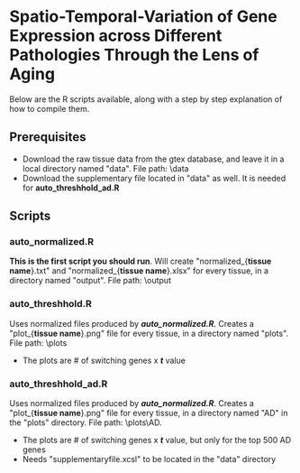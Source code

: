 # Spatio-Temporal-Variation of Gene Expression across Different Pathologies Through the Lens of Aging
Below are the R scripts available, along with a step by step explanation of how to compile them.

## Prerequisites
- Download the raw tissue data from the gtex database, and leave it in a local directory named "data". File path: \data
- Download the supplementary file located in "data" as well. It is needed for **auto_threshhold_ad.R**

## Scripts
### auto_normalized.R
**This is the first script you should run**. Will create "normalized_{**tissue name**}.txt" and "normalized_{**tissue name**}.xlsx" for every tissue, in a directory named "output". File path: \output

### auto_threshhold.R
Uses normalized files produced by ***auto_normalized.R***. Creates a "plot_{**tissue name**}.png" file for every tissue, in a directory named "plots". File path: \plots
- The plots are # of switching genes x ***t*** value

### auto_threshhold_ad.R
Uses normalized files produced by ***auto_normalized.R***. Creates a "plot_{**tissue name**}.png" file for every tissue, in a directory named "AD" in the "plots" directory. File path: \plots\AD.
- The plots are # of switching genes x ***t*** value, but only for the top 500 AD genes
- Needs "supplementaryfile.xcsl" to be located in the "data" directory

